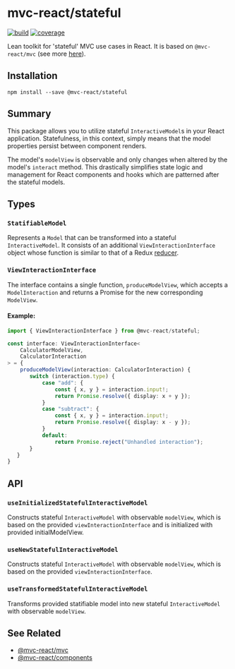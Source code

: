 # mvc-react/stateful

[![build](https://github.com/Grod56/mvc-react/actions/workflows/stateful-build.yml/badge.svg)](https://github.com/Grod56/mvc-react/actions/workflows/stateful-build.yml) [![coverage](https://Grod56.github.io/mvc-react/badges/stateful/coverage.svg)](https://github.com/Grod56/mvc-react/actions/workflows/stateful-coverage.yml)

Lean toolkit for 'stateful' MVC use cases in React. It is based on `@mvc-react/mvc` (see more [here](https://github.com/Grod56/mvc-react/tree/main/packages/mvc#readme)).

## Installation

```console
npm install --save @mvc-react/stateful
```

## Summary

This package allows you to utilize stateful `InteractiveModel`s in your React application. Statefulness, in this context, simply means that the model properties persist between component renders.

The model's `modelView` is observable and only changes when altered by the model's `interact` method. This drastically simplifies state logic and management for React components and hooks which are patterned after the stateful models.

## Types

### `StatifiableModel`

Represents a `Model` that can be transformed into a stateful `InteractiveModel`. It consists of an additional `ViewInteractionInterface` object whose function is similar to that of a Redux [reducer](https://redux.js.org/tutorials/fundamentals/part-3-state-actions-reducers#writing-reducers).

### `ViewInteractionInterface`

The interface contains a single function, `produceModelView`, which accepts a `ModelInteraction` and returns a Promise for the new corresponding `ModelView`.

#### Example:

```ts
import { ViewInteractionInterface } from @mvc-react/stateful;

const interface: ViewInteractionInterface<
    CalculatorModelView,
    CalculatorInteraction
> = {
    produceModelView(interaction: CalculatorInteraction) {
	   switch (interaction.type) {
		   case "add": {
			   const { x, y } = interaction.input!;
			   return Promise.resolve({ display: x + y });
		   }
		   case "subtract": {
			   const { x, y } = interaction.input!;
			   return Promise.resolve({ display: x - y });
		   }
		   default:
			   return Promise.reject("Unhandled interaction");
	   }
   }
}
```

## API

### `useInitializedStatefulInteractiveModel`

Constructs stateful `InteractiveModel` with observable `modelView`, which is based on the provided `viewInteractionInterface` and is initialized with provided initialModelView.

### `useNewStatefulInteractiveModel`

Constructs stateful `InteractiveModel` with observable `modelView`, which is based on the provided `viewInteractionInterface`.

### `useTransformedStatefulInteractiveModel`

Transforms provided statifiable model into new stateful `InteractiveModel` with observable `modelView`.

## See Related

-   [@mvc-react/mvc](https://github.com/Grod56/mvc-react/tree/main/packages/mvc#readme)
-   [@mvc-react/components](https://github.com/Grod56/mvc-react/tree/main/packages/components#readme)
